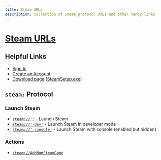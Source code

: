 ```yaml
---
title: Steam URLs
description: Collection of Steam protocol URLs and other handy links
---
```


[Steam URLs][project]
=====================

Helpful Links
-------------

  * [Sign In](https://steamcommunity.com/login/home/)
  * [Create an Account](https://store.steampowered.com/join/)
  * [Download page](https://store.steampowered.com/about/) ([SteamSetup.exe](http://media.steampowered.com/client/installer/SteamSetup.exe))

`steam:` Protocol
-----------------

### Launch Steam

* [`steam://''`](steam://'') - Launch Steam
* [`steam://'-dev'`](steam://'-dev') - Launch Steam in developer mode
* [`steam://'-console'`](steam://'-console') - Launch Steam with console (enabled but hidden)

### Actions

* [`steam://AddNonSteamGame`](steam://AddNonSteamGame)

[project]: https://github.com/j-/steam-urls
